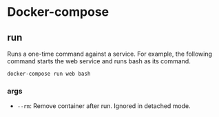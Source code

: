 # Docker-compose

## run

Runs a one-time command against a service. For example, the following command starts the web service and runs bash as its command.  

`docker-compose run web bash`

### args

- `--rm`: Remove container after run. Ignored in detached mode.
